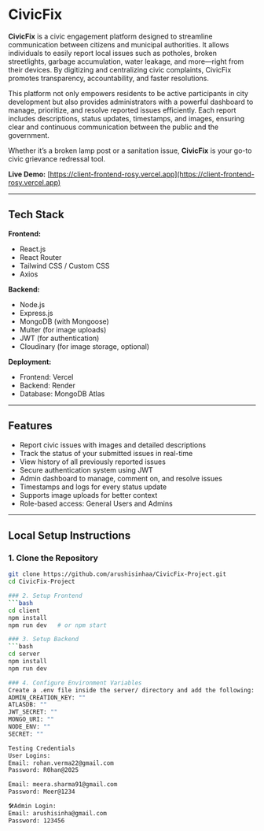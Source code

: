 # CivicFix 

**CivicFix** is a civic engagement platform designed to streamline communication between citizens and municipal authorities. It allows individuals to easily report local issues such as potholes, broken streetlights, garbage accumulation, water leakage, and more—right from their devices. By digitizing and centralizing civic complaints, CivicFix promotes transparency, accountability, and faster resolutions.

This platform not only empowers residents to be active participants in city development but also provides administrators with a powerful dashboard to manage, prioritize, and resolve reported issues efficiently. Each report includes descriptions, status updates, timestamps, and images, ensuring clear and continuous communication between the public and the government.

Whether it’s a broken lamp post or a sanitation issue, **CivicFix** is your go-to civic grievance redressal tool.

**Live Demo:** [https://client-frontend-rosy.vercel.app](https://client-frontend-rosy.vercel.app)

---

## Tech Stack

**Frontend:**  
- React.js  
- React Router  
- Tailwind CSS / Custom CSS  
- Axios

**Backend:**  
- Node.js  
- Express.js  
- MongoDB (with Mongoose)  
- Multer (for image uploads)  
- JWT (for authentication)  
- Cloudinary (for image storage, optional)

**Deployment:**  
- Frontend: Vercel 
- Backend: Render 
- Database: MongoDB Atlas

---

## Features

- Report civic issues with images and detailed descriptions  
- Track the status of your submitted issues in real-time  
- View history of all previously reported issues  
- Secure authentication system using JWT  
- Admin dashboard to manage, comment on, and resolve issues  
- Timestamps and logs for every status update  
- Supports image uploads for better context  
- Role-based access: General Users and Admins

---

## Local Setup Instructions

### 1. Clone the Repository

```bash
git clone https://github.com/arushisinhaa/CivicFix-Project.git
cd CivicFix-Project

### 2. Setup Frontend
```bash
cd client
npm install
npm run dev   # or npm start

### 3. Setup Backend
```bash
cd server
npm install
npm run dev

### 4. Configure Environment Variables
Create a .env file inside the server/ directory and add the following:
ADMIN_CREATION_KEY: ""
ATLASDB: ""
JWT_SECRET: ""
MONGO_URI: ""
NODE_ENV: ""
SECRET: ""

Testing Credentials
User Logins:
Email: rohan.verma22@gmail.com
Password: R0han@2025

Email: meera.sharma91@gmail.com
Password: Meer@1234

🛠Admin Login:
Email: arushisinha@gmail.com
Password: 123456

